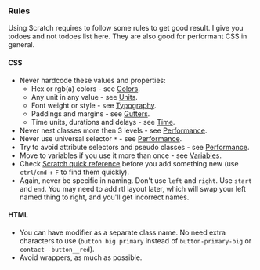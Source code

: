 ### Rules

Using Scratch requires to follow some rules to get good result. I give you todoes and not todoes list here. They are also good for performant CSS in general.

#### CSS

* Never hardcode these values and properties:
  * Hex or rgb\(a\) colors - see [Colors](colors.html).
  * Any unit in any value - see [Units](units.html).
  * Font weight or style - see [Typography](typography.html).
  * Paddings and margins - see [Gutters](gutter.html).
  * Time units, durations and delays - see [Time](time.html).
* Never nest classes more then 3 levels - see [Performance](performance.html).
* Never use universal selector `*` - see [Performance](performance.html).
* Try to avoid attribute selectors and pseudo classes - see [Performance](performance.html).
* Move to variables if you use it more than once - see [Variables](variables.html).
* Check [Scratch quick reference](https://github.com/scratch-css/quick-reference) before you add something new \(use `ctrl`/`cmd` + `F` to find them quickly\).
* Again, never be specific in naming. Don't use `left` and `right`. Use `start` and `end`. You may need to add rtl layout later, which will swap your left named thing to right, and you'll get incorrect names.

#### HTML

* You can have modifier as a separate class name. No need extra characters to use \(`button big primary` instead of `button-primary-big` or `contact--button__red`\).
* Avoid wrappers, as much as possible. 



